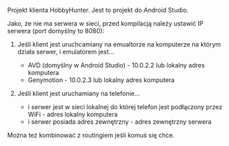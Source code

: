 Projekt klienta HobbyHunter. Jest to projekt do Android Studio.

Jako, że nie ma serwera w sieci, przed kompilacją należy ustawić IP serwera (port domyślny to 8080):

  1. Jeśli klient jest uruchcamiany na emualtorze na komputerze na którym działa serwer, i emulatorem jest...
    
      * AVD (domyślny w Android Studio) - 10.0.2.2 lub lokalny adres komputera
      * Genymotion - 10.0.2.3 lub lokalny adres komputera
    
  2. Jeśli klient jest uruchamiany na telefonie...
    
      * i serwer jest w sieci lokalnej do której telefon jest podłączony przez WiFi - adres lokalny komputera
      * i serwer posiada adres zewnętrzny - adres zewnętrzny serwera
    
Można też kombinować z routingiem jeśli komuś się chce.
